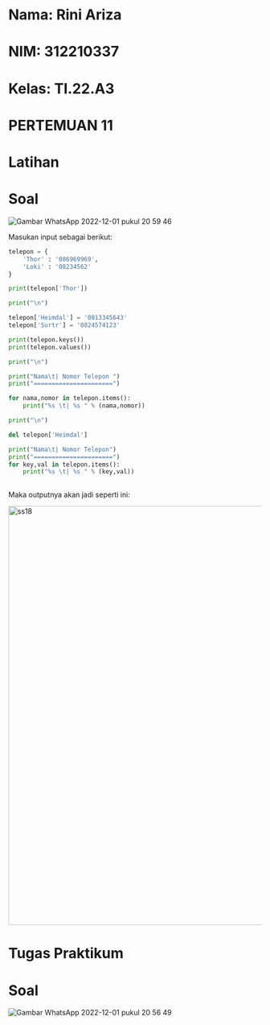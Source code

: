 # Nama: Rini Ariza
# NIM: 312210337
# Kelas: TI.22.A3

# PERTEMUAN 11
# Latihan
# Soal

![Gambar WhatsApp 2022-12-01 pukul 20 59 46](https://user-images.githubusercontent.com/115542704/205072115-e6e81a4c-a756-45a9-8a85-f736149f7c3e.jpg)

Masukan input sebagai berikut:

```python
telepon = {
    'Thor' : '086969969',
    'Loki' : '08234562'
}

print(telepon['Thor'])

print("\n")

telepon['Heimdal'] = '0813345643'
telepon['Surtr'] = '0824574123'

print(telepon.keys())
print(telepon.values())

print("\n")

print("Nama\t| Nomor Telepon ")
print("======================")

for nama,nomor in telepon.items():
    print("%s \t| %s " % (nama,nomor))

print("\n")

del telepon['Heimdal']

print("Nama\t| Nomor Telepon")
print("======================")
for key,val in telepon.items():
    print("%s \t| %s " % (key,val))
    
```
Maka outputnya akan jadi seperti ini:

<img width="833" alt="ss18" src="https://user-images.githubusercontent.com/115542704/205069437-a1427f27-1ba4-406f-a7a8-8d8c413ee2d1.png">

# Tugas Praktikum
# Soal

![Gambar WhatsApp 2022-12-01 pukul 20 56 49](https://user-images.githubusercontent.com/115542704/205071982-1c73b6dc-e515-4426-907e-3512dd016e5f.jpg)



